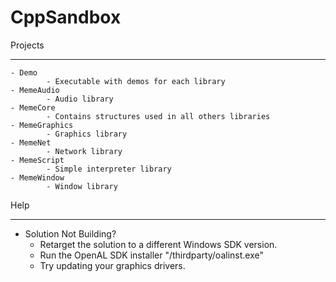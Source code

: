 # CppSandbox

Projects
__________
	- Demo
    		- Executable with demos for each library
	- MemeAudio
			- Audio library
  	- MemeCore
    		- Contains structures used in all others libraries
  	- MemeGraphics
    		- Graphics library
	- MemeNet
    		- Network library
  	- MemeScript
    		- Simple interpreter library
  	- MemeWindow
    		- Window library

Help
__________
- Solution Not Building?
	- Retarget the solution to a different Windows SDK version.
	- Run the OpenAL SDK installer "/thirdparty/oalinst.exe"
	- Try updating your graphics drivers.
